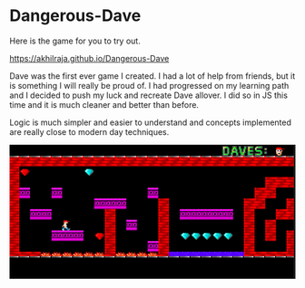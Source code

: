 # Dangerous-Dave
Here is the game for you to try out.

https://akhilraja.github.io/Dangerous-Dave


Dave was the first ever game I created. I had a lot of help from friends, but it is something I will really be proud of. I had progressed on my learning path and I decided to push my luck and recreate Dave allover. I did so in JS this time and it is much cleaner and better than before.

Logic is much simpler and easier to understand and concepts implemented are really close to modern day techniques.



![Alt text](Screenshots/1.PNG?raw=true "Optional Title")
